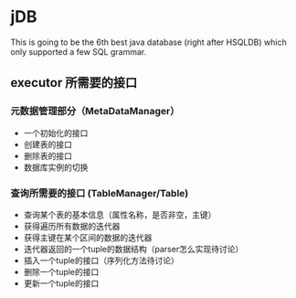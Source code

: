 # jDB
This is going to be the 6th best java database (right after HSQLDB) which only supported a few SQL grammar.

## executor 所需要的接口

### 元数据管理部分（MetaDataManager）

- 一个初始化的接口
- 创建表的接口
- 删除表的接口
- 数据库实例的切换

### 查询所需要的接口 (TableManager/Table)

- 查询某个表的基本信息（属性名称，是否非空，主键）
- 获得遍历所有数据的迭代器
- 获得主键在某个区间的数据的迭代器
- 迭代器返回的一个tuple的数据结构（parser怎么实现待讨论）
- 插入一个tuple的接口（序列化方法待讨论）
- 删除一个tuple的接口
- 更新一个tuple的接口
